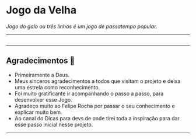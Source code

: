 # Jogo da Velha
 *Jogo do galo ou três linhas é um jogo de passatempo popular.*

***

<div align="center">
<img  src=""><br>
</div>

***
## Agradecimentos :clap:

* Primeiramente a Deus. 
* Meus sinceros agradecimentos a todos que visitam o projeto e deixa uma estrela como reconhecimento.
* Foi muito gratificante ir acompanhando o passo a passo, para desenvolver esse Jogo.
* Agradeço muito ao Felipe Rocha por passar o seu conhecimento e explicar muito bem.
* Ao canal do Dicas para devs de onde tirei toda a inspiração para dar esse passo inicial nesse projeto.

***